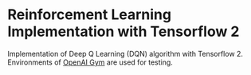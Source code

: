# Reinforcement Learning Implementation with Tensorflow 2
Implementation of Deep Q Learning (DQN) algorithm with Tensorflow 2.
Environments of [OpenAI Gym](https://gym.openai.com/) are used for testing.
